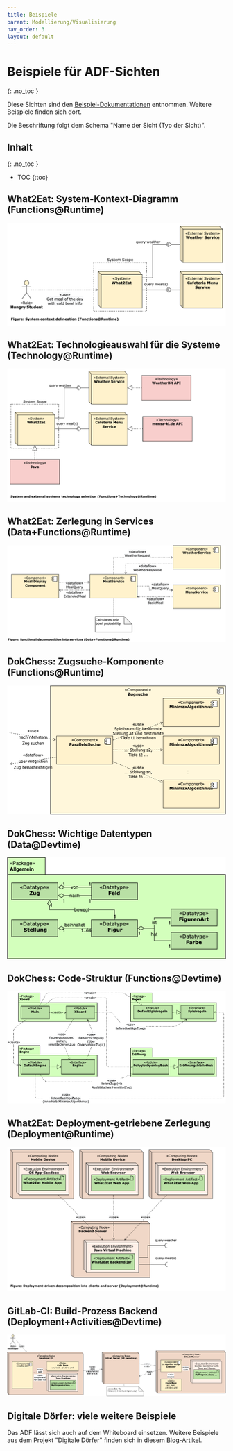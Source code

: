 ```yaml
---
title: Beispiele
parent: Modellierung/Visualisierung
nav_order: 3
layout: default
---
```


<!-- markdownlint-disable-next-line blanks-around-headings -->
# Beispiele für ADF-Sichten
{: .no_toc }

Diese Sichten sind den [Beispiel-Dokumentationen](../documentation/examples.html) entnommen. Weitere Beispiele finden sich dort.

Die Beschriftung folgt dem Schema "Name der Sicht (Typ der Sicht)".

<!-- markdownlint-disable-next-line blanks-around-headings -->
## Inhalt
{: .no_toc }

- TOC
{:toc}

## What2Eat: System-Kontext-Diagramm (Functions@Runtime)

![system-context-example](./assets/what2eat-system-context-RT.png)

## What2Eat: Technologieauswahl für die Systeme (Technology@Runtime)

![technology-overview](./assets/what2eat-technology-overview.png)

## What2Eat: Zerlegung in Services (Data+Functions@Runtime)

![system-structure](./assets/what2eat-system-structure.png)

## DokChess: Zugsuche-Komponente (Functions@Runtime)

![component](./assets/dokchess-component.png)

## DokChess: Wichtige Datentypen (Data@Devtime)

![daten](./assets/dokchess-wichtige-datentypen.drawio.png)

## DokChess: Code-Struktur (Functions@Devtime)

![code-struktur](./assets/dokchess-code-struktur.drawio.png)

## What2Eat: Deployment-getriebene Zerlegung (Deployment@Runtime)

![deployment](./assets/what2eat-deployment.png)

## GitLab-CI: Build-Prozess Backend (Deployment+Activities@Devtime)

![gitlab-ci](assets/gitlab-ci-build-process-deployment-activities-DT.drawio.png)

## Digitale Dörfer: viele weitere Beispiele

Das ADF lässt sich auch auf dem Whiteboard einsetzen. Weitere Beispiele aus dem Projekt "Digitale Dörfer" finden sich in diesem [Blog-Artikel](https://www.iese.fraunhofer.de/blog/softwarearchitekturen-einfacher-designen-und-verstaendlicher-dokumentieren-mit-dem-fraunhofer-adf/#Beispiele).
